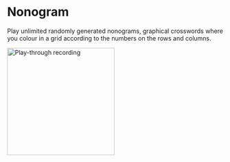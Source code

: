 # Nonogram
Play unlimited randomly generated nonograms, graphical crosswords where you colour in a grid according to the numbers on the rows and columns.

<img src="https://user-images.githubusercontent.com/21128619/174640874-a0aded69-e45a-4a3a-9dca-e6f76848ba16.gif" width=250 alt="Play-through recording">
